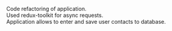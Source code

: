Code refactoring of application. <br/>
Used redux-toolkit for async requests. <br/>
Application allows to enter and save user contacts to database.
